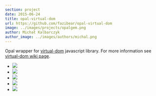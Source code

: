 ```yaml
---
section: project
date: 2015-06-24
title: opal-virtual-dom
url: https://github.com/fazibear/opal-virtual-dom
image: ../images/projects/opalgem.png
author: Michał Kalbarczyk
author_image: ../images/authors/michal.png
---
```

Opal wrapper for [virtual-dom](https://github.com/Matt-Esch/virtual-dom) javascript library. For more information see [virtual-dom wiki page](https://github.com/Matt-Esch/virtual-dom/wiki).

- ![](https://badge.fury.io/rb/opal-virtual-dom.svg)
- ![](https://img.shields.io/github/stars/fazibear/opal-virtual-dom.svg)
- ![](https://img.shields.io/gem/dt/opal-virtual-dom.svg)
- ![](https://codeclimate.com/github/fazibear/opal-virtual-dom/badges/gpa.svg)
- ![](https://img.shields.io/badge/license-MIT-blue.svg)
